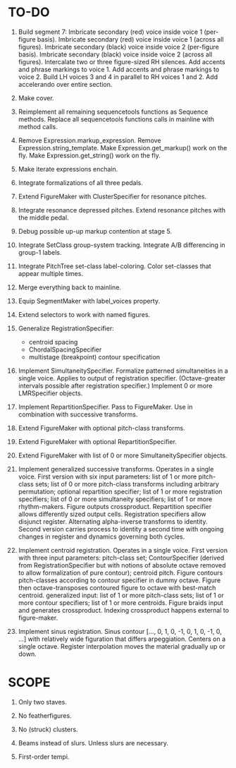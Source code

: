 TO-DO
=====

1.  Build segment 7:
    Imbricate secondary (red) voice inside voice 1 (per-figure basis).
    Imbricate secondary (red) voice inside voice 1 (across all figures).
    Imbricate secondary (black) voice inside voice 2 (per-figure basis).
    Imbricate secondary (black) voice inside voice 2 (across all figures).
    Intercalate two or three figure-sized RH silences.
    Add accents and phrase markings to voice 1.
    Add accents and phrase markings to voice 2.
    Build LH voices 3 and 4 in parallel to RH voices 1 and 2.
    Add accelerando over entire section.

2.  Make cover.

3.  Reimplement all remaining sequencetools functions as Sequence methods.
    Replace all sequencetools functions calls in mainline with method calls.

4.  Remove Expression.markup_expression.
    Remove Expression.string_template.
    Make Expression.get_markup() work on the fly.
    Make Expression.get_string() work on the fly.

5.  Make iterate expressions enchain.

6.  Integrate formalizations of all three pedals.

7.  Extend FigureMaker with ClusterSpecifier for resonance pitches.

8.  Integrate resonance depressed pitches.
    Extend resonance pitches with the middle pedal.

9.  Debug possible up-up markup contention at stage 5.

10. Integrate SetClass group-system tracking.
    Integrate A/B differencing in group-1 labels.

11. Integrate PitchTree set-class label-coloring.
    Color set-classes that appear multiple times.

12. Merge everything back to mainline.

13. Equip SegmentMaker with label_voices property.

14. Extend selectors to work with named figures.

13. Generalize RegistrationSpecifier:
    * centroid spacing
    * ChordalSpacingSpecifier
    * multistage (breakpoint) contour specification

14. Implement SimultaneitySpecifier.
    Formalize patterned simultaneities in a single voice.
    Applies to output of registration specifier.
    (Octave-greater intervals possible after registration specifier.)
    Implement 0 or more LMRSpecifier objects.

15. Implement RepartitionSpecifier.
    Pass to FigureMaker.
    Use in combination with successive transforms.

16. Extend FigureMaker with optional pitch-class transforms.

17. Extend FigureMaker with optional RepartitionSpecifier.

18. Extend FigureMaker with list of 0 or more SimultaneitySpecifier objects.

19. Implement generalized successive transforms. Operates in a single voice.
    First version with six input parameters: list of 1 or more pitch-class
    sets; list of 0 or more pitch-class transforms including arbitrary
    permutation; optional repartition specifier; list of 1 or more registration
    specifiers; list of 0 or more simultaneity specifiers; list of 1 or more
    rhythm-makers. Figure outputs crossproduct. Repartition specifier allows
    differently sized output cells. Registration specifiers allow disjunct
    register. Alternating alpha-inverse transforms to identity. Second version
    carries process to identity a second time with ongoing changes in register
    and dynamics governing both cycles.

20. Implement centroid registration. Operates in a single voice. First version
    with three input parameters: pitch-class set; ContourSpecifier (derived
    from RegistrationSpecifier but with notions of absolute octave removed to
    allow formalization of pure contour); centroid pitch. Figure contours
    pitch-classes according to contour specifier in dummy octave. Figure then
    octave-transposes contoured figure to octave with best-match centroid.
    generalized input: list of 1 or more pitch-class sets; list of 1 or more
    contour specifiers; list of 1 or more centroids. Figure braids input and
    generates crossproduct. Indexing crossproduct happens external to
    figure-maker.

21. Implement sinus registration. Sinus contour [..., 0, 1, 0, -1, 0, 1, 0, -1,
    0, ...] with relatively wide figuration that differs arpeggiation. Centers
    on a single octave. Register interpolation moves the material gradually up
    or down.

SCOPE
=====

1.  Only two staves.

2.  No featherfigures.

3.  No (struck) clusters.

4.  Beams instead of slurs. Unless slurs are necessary.

5.  First-order tempi.
